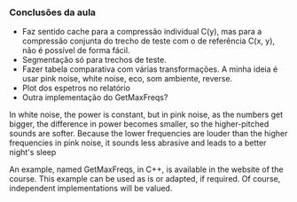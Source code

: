 ### Conclusões da aula
- Faz sentido cache para a compressão individual C(y), mas para a compressão conjunta do trecho de teste com o de referência C(x, y), não é possível de forma fácil.
- Segmentação só para trechos de teste.
- Fazer tabela comparativa com várias transformações. A minha ideia é usar pink noise, white noise, eco, som ambiente, reverse.
- Plot dos espetros no relatório
- Outra implementação do GetMaxFreqs?



In white noise, the power is constant, but in pink noise, as the numbers get bigger, the difference in power becomes smaller, so the higher-pitched sounds are softer. Because the lower frequencies are louder than the higher frequencies in pink noise, it sounds less abrasive and leads to a better night's sleep

An example, named GetMaxFreqs, in C++, is available in the website of the course. This example can be used as is or adapted, if
required. Of course, independent implementations will be valued.